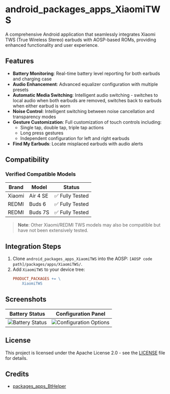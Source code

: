 # android_packages_apps_XiaomiTWS

A comprehensive Android application that seamlessly integrates Xiaomi TWS (True Wireless Stereo) earbuds with AOSP-based ROMs, providing enhanced functionality and user experience.

## Features

- **Battery Monitoring**: Real-time battery level reporting for both earbuds and charging case
- **Audio Enhancement**: Advanced equalizer configuration with multiple presets
- **Automatic Media Switching**: Intelligent audio switching - switches to local audio when both earbuds are removed, switches back to earbuds when either earbud is worn
- **Noise Control**: Intelligent switching between noise cancellation and transparency modes
- **Gesture Customization**: Full customization of touch controls including:
  - Single tap, double tap, triple tap actions
  - Long press gestures
  - Independent configuration for left and right earbuds
- **Find My Earbuds**: Locate misplaced earbuds with audio alerts

## Compatibility

### Verified Compatible Models

|  Brand | Model | Status |
|--------|-------|--------|
| Xiaomi | Air 4 SE | ✅ Fully Tested |
| REDMI  | Buds 6   | ✅ Fully Tested |
| REDMI  | Buds 7S  | ✅ Fully Tested |

> **Note**: Other Xiaomi/REDMI TWS models may also be compatible but have not been extensively tested.

## Integration Steps

1. Clone `android_packages_apps_XiaomiTWS` into the AOSP: `[AOSP code path]/packages/apps/XiaomiTWS/`.
2. Add `XiaomiTWS` to your device tree:
   ```makefile
   PRODUCT_PACKAGES += \
       XiaomiTWS
   ```

## Screenshots

| Battery Status | Configuration Panel |
|:--------------:|:------------------:|
| ![Battery Status](.assets/battery.png) | ![Configuration Options](.assets/configs.png) |

## License

This project is licensed under the Apache License 2.0 - see the [LICENSE](LICENSE) file for details.

## Credits

* [packages_apps_BtHelper](https://github.com/TheParasiteProject/packages_apps_BtHelper)
